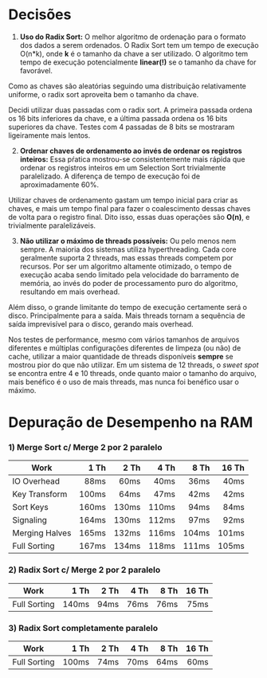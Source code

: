 # Decisões

1. **Uso do Radix Sort:** O melhor algoritmo de ordenação para o formato dos dados a serem ordenados. O Radix Sort tem um tempo de execução O(n*k), onde **k** é o tamanho da chave a ser utilizado. O algoritmo tem tempo de execução potencialmente **linear(!)** se o tamanho da chave for favorável.

Como as chaves são aleatórias seguindo uma distribuição relativamente uniforme, o radix sort aproveita bem o tamanho da chave.

Decidi utilizar duas passadas com o radix sort. A primeira passada ordena os 16 bits inferiores da chave, e a última passada ordena os 16 bits superiores da chave. Testes com 4 passadas de 8 bits se mostraram ligeiramente mais lentos.

2. **Ordenar chaves de ordenamento ao invés de ordenar os registros inteiros:**
Essa pŕatica mostrou-se consistentemente mais rápida que ordenar os registros inteiros em um Selection Sort trivialmente paralelizado. A diferença de tempo de execução foi de aproximadamente 60%.

Utilizar chaves de ordenamento gastam um tempo inicial para criar as chaves, e mais um tempo final para fazer o coalescimento dessas chaves de volta para o registro final. Dito isso, essas duas operações são **O(n)**, e trivialmente paralelizáveis.

3. **Não utilizar o máximo de threads possíveis:** Ou pelo menos nem sempre. A maioria dos sistemas utiliza hyperthreading. Cada core geralmente suporta 2 threads, mas essas threads competem por recursos. Por ser um algoritmo altamente otimizado, o tempo de execução acaba sendo limitado pela velocidade do barramento de memória, ao invés do poder de processamento puro do algoritmo, resultando em mais overhead. 

Além disso, o grande limitante do tempo de execução certamente será o disco. Principalmente para a saída. Mais threads tornam a sequência de saída imprevisível para o disco, gerando mais overhead.

Nos testes de performance, mesmo com vários tamanhos de arquivos diferentes e múltiplas configurações diferentes de limpeza (ou não) de cache, utilizar a maior quantidade de threads disponíveis **sempre** se mostrou pior do que não utilizar. Em um sistema de 12 threads, o _sweet spot_ se encontra entre 4 e 10 threads, onde quanto maior o tamanho do arquivo, mais benéfico é o uso de mais threads, mas nunca foi benéfico usar o máximo.


# Depuração de Desempenho na RAM

### 1) Merge Sort c/ Merge 2 por 2 paralelo

Work          |1 Th |2 Th |4 Th |8 Th |16 Th
--------------|----:|----:|----:|----:|----:
IO Overhead |88ms |60ms |40ms |36ms |40ms
Key Transform |100ms|64ms |47ms |42ms |42ms
Sort Keys     |160ms|130ms|110ms|94ms |84ms
Signaling     |164ms|130ms|112ms|97ms |92ms
Merging Halves|165ms|132ms|116ms|104ms|101ms
Full Sorting  |167ms|134ms|118ms|111ms|105ms

### 2) Radix Sort c/ Merge 2 por 2 paralelo
Work          |1 Th |2 Th |4 Th |8 Th |16 Th
--------------|----:|----:|----:|----:|----:
Full Sorting  |140ms|94ms|76ms|76ms|75ms

### 3) Radix Sort completamente paralelo
Work          |1 Th |2 Th |4 Th |8 Th |16 Th
--------------|----:|----:|----:|----:|----:
Full Sorting  |100ms|74ms|70ms|64ms|60ms